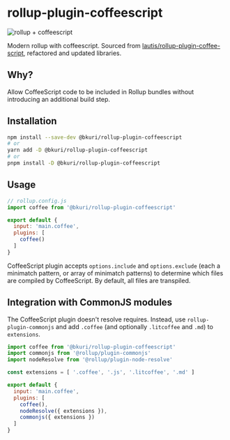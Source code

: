 # rollup-plugin-coffeescript

![rollup + coffeescript](https://repository-images.githubusercontent.com/513663406/c38d39b9-8103-45f9-a24e-e389cd5ec6c9)

Modern rollup with coffeescript. Sourced from [lautis/rollup-plugin-coffee-script](https://github.com/lautis/rollup-plugin-coffee-script), refactored and updated libraries.

## Why?

Allow CoffeeScript code to be included in Rollup bundles without introducing an additional build step.

## Installation

```bash
npm install --save-dev @bkuri/rollup-plugin-coffeescript
# or
yarn add -D @bkuri/rollup-plugin-coffeescript
# or
pnpm install -D @bkuri/rollup-plugin-coffeescript
```

## Usage

```js
// rollup.config.js
import coffee from '@bkuri/rollup-plugin-coffeescript'

export default {
  input: 'main.coffee',
  plugins: [
    coffee()
  ]
}
```

CoffeeScript plugin accepts `options.include` and `options.exclude` (each a minimatch pattern, or array of minimatch  patterns) to determine which files are compiled by CoffeeScript. By default, all files are transpiled.

## Integration with CommonJS modules

The CoffeeScript plugin doesn't resolve requires. Instead,
use `rollup-plugin-commonjs` and add `.coffee` (and optionally `.litcoffee` and `.md`) to `extensions`.

```js
import coffee from '@bkuri/rollup-plugin-coffeescript'
import commonjs from '@rollup/plugin-commonjs'
import nodeResolve from '@rollup/plugin-node-resolve'

const extensions = [ '.coffee', '.js', '.litcoffee', '.md' ]

export default {
  input: 'main.coffee',
  plugins: [
    coffee(),
    nodeResolve({ extensions }),
    commonjs({ extensions })
  ]
}
```
